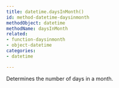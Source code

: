 ```yaml
---
title: datetime.daysInMonth()
id: method-datetime-daysinmonth
methodObject: datetime
methodName: daysInMonth
related:
- function-daysinmonth
- object-datetime
categories:
- datetime

---
```


Determines the number of days in a month.

